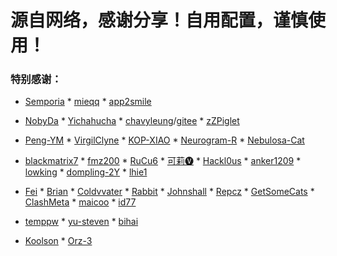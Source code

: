 # 源自网络，感谢分享！自用配置，谨慎使用！

### 特别感谢：

* [Semporia](https://github.com/Semporia)   * [mieqq](https://github.com/mieqq/mieqq)  * [app2smile](https://github.com/app2smile/rules)  

* [NobyDa](https://github.com/NobyDa)   * [Yichahucha](https://github.com/yichahucha/surge/tree/master)  * [chavyleung](https://github.com/chavyleung)/[gitee](https://gitee.com/chavyleung/scripts) * [zZPiglet](https://github.com/zZPiglet/Task/tree/master)   

* [Peng-YM](https://github.com/Peng-YM)  * [VirgilClyne](https://github.com/VirgilClyne)  * [KOP-XIAO](https://github.com/KOP-XIAO) * [Neurogram-R](https://github.com/Neurogram-R) * [Nebulosa-Cat](https://github.com/Nebulosa-Cat)

* [blackmatrix7](https://github.com/blackmatrix7/ios_rule_script) * [fmz200](https://github.com/fmz200/wool_scripts) * [RuCu6](https://github.com/RuCu6)  * [可莉🅥](https://gitlab.com/lodepuly/vpn_tool) * [Hackl0us](https://github.com/Hackl0us)  * [anker1209](https://github.com/anker1209/Scriptable)  * [lowking](https://github.com/lowking/Scripts)  * [dompling-2Y](https://github.com/dompling?tab=repositories) * [lhie1](https://github.com/lhie1)  

* [Fei](https://github.com/Infatuation-Fei/rule/tree/main/Stash/)  * [Brian](https://github.com/TributePaulWalker/Profiles)  * [Coldvvater](https://github.com/Coldvvater/Mononoke/tree/master)  * [Rabbit](https://github.com/Rabbit-Spec/Surge) * [Johnshall](https://github.com/Johnshall/Shadowrocket-ADBlock-Rules-Forever) * [Repcz](https://github.com/Repcz/Tool) * [GetSomeCats](https://github.com/getsomecat/GetSomeCats) * [ClashMeta](https://github.com/MetaCubeX/Clash.Meta/blob/Alpha/docs/config.yaml/)  * [maicoo](https://github.com/blankmagic/surge)  * [id77](https://github.com/id77/QuantumultX/tree/master)

* [temppw](https://github.com/temppw/surge) * [yu-steven](https://github.com/yu-steven/openit) * [bihai](https://proxies.bihai.cf/) 

* [Koolson](https://github.com/Koolson/Qure)   * [Orz-3](https://github.com/Orz-3) 
